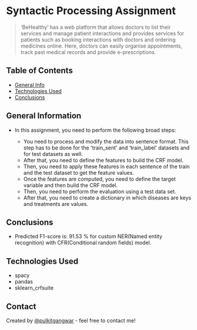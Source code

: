 # Syntactic Processing Assignment 

> ‘BeHealthy’ has a web platform that allows doctors to list their services and manage patient interactions and provides services for patients such as booking interactions with doctors and ordering medicines online. Here, doctors can easily organise appointments, track past medical records and provide e-prescriptions.

## Table of Contents

- [General Info](#general-information)
- [Technologies Used](#technologies-used)
- [Conclusions](#conclusions)

<!-- You can include any other section that is pertinent to your problem -->

## General Information

- In this assignment, you need to perform the following broad steps:

  - You need to process and modify the data into sentence format. This step has to be done for the 'train_sent' and ‘train_label’ datasets and for test datasets as well.
  - After that, you need to define the features to build the CRF model.
  - Then, you need to apply these features in each sentence of the train and the test dataset to get the feature values.
  - Once the features are computed, you need to define the target variable and then build the CRF model.
  - Then, you need to perform the evaluation using a test data set.
  - After that, you need to create a dictionary in which diseases are keys and treatments are values.

## Conclusions

- Predicted F1-score is: 91.53 % for custom NER(Named entity recognition) with CFR(Conditional random fields) model.


## Technologies Used

- spacy
- pandas
- sklearn_crfsuite


## Contact

Created by [@pulkitgangwar](https://github.com/pulkitgangwar) - feel free to contact me!
